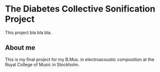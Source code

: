 # The Diabetes Collective Sonification Project
This project bla bla bla.

## About me
This is my final project for my B.Mus. in electroacoustic composition at the Royal College of Music in Stockholm. 
